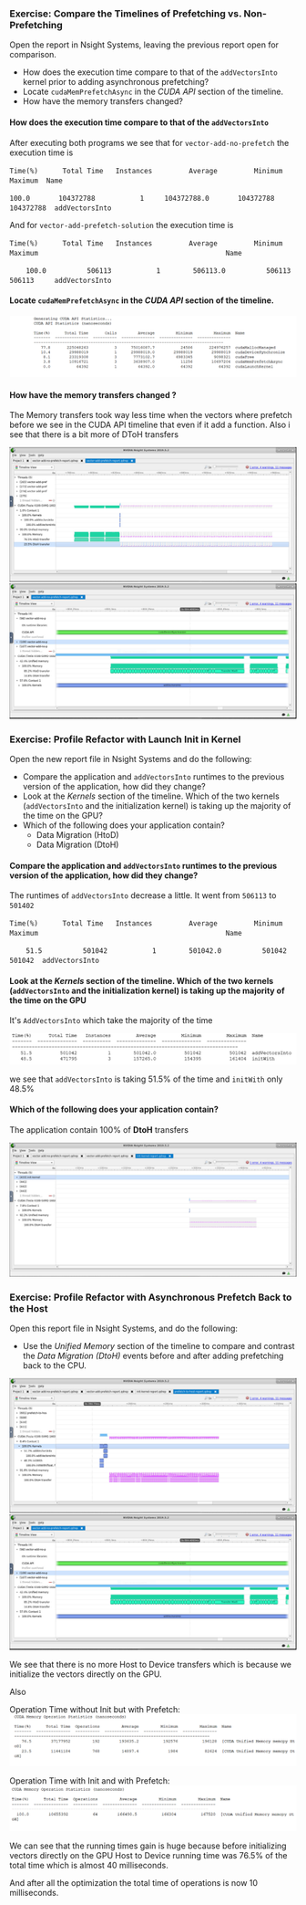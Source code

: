 ### Exercise: Compare the Timelines of Prefetching vs. Non-Prefetching

Open the report in Nsight Systems, leaving the previous report open for comparison.

- How does the execution time compare to that of the `addVectorsInto` kernel prior to adding asynchronous prefetching?
- Locate `cudaMemPrefetchAsync` in the *CUDA API* section of the timeline.
- How have the memory transfers changed?


#### How does the execution time compare to that of the `addVectorsInto`

After executing both programs we see that for `vector-add-no-prefetch`  the execution time is


`Time(%)      Total Time   Instances         Average         Minimum         Maximum  Name`

`100.0       104372788           1     104372788.0       104372788       104372788  addVectorsInto `


And for `vector-add-prefetch-solution` the execution time is


`Time(%)      Total Time   Instances         Average         Minimum         Maximum                                              Name`

`     100.0          506113           1        506113.0          506113             506113     addVectorsInto `

#### Locate `cudaMemPrefetchAsync` in the *CUDA API* section of the timeline.

![](../../Ressources/CUDA_API_Stat.PNG)

#### How have the memory transfers changed ?

The Memory transfers took way less time when the vectors where prefetch before we see in the CUDA API timeline that even if it add a function. Also i see that there is a bit more of DToH transfers

 ![](../../Ressources/NSight_vector-add-prefetch-solution.PNG)        ![](../../Ressources/NSight_vector-add-no-prefetch-report.PNG)

### Exercise: Profile Refactor with Launch Init in Kernel

Open the new report file in Nsight Systems and do the following:

- Compare the application and `addVectorsInto` runtimes to the previous version of the application, how did they change?
- Look at the *Kernels* section of the timeline. Which of the two kernels (`addVectorsInto` and the initialization kernel) is taking up the majority of the time on the GPU?
- Which of the following does your application contain?
  - Data Migration (HtoD)
  - Data Migration (DtoH)


#### Compare the application and `addVectorsInto` runtimes to the previous version of the application, how did they change?

The runtimes of `addVectorsInto` decrease a little. It went from `506113` to `501402`

  `Time(%)      Total Time   Instances         Average         Minimum         Maximum                                              Name`

  `     51.5          501042           1        501042.0          501042          501042  addVectorsInto  `

#### Look at the *Kernels* section of the timeline. Which of the two kernels (`addVectorsInto` and the initialization kernel) is taking up the majority of the time on the GPU

It's `AddVectorsInto` which take the majority of the time

![](../../Ressources/2Kernel.PNG)

we see that `addVectorsInto` is taking 51.5% of the time and `initWith` only 48.5%

#### Which of the following does your application contain?

The application contain 100% of **DtoH** transfers

![](../../Ressources/NSight_init_kernel_report.PNG)


### Exercise: Profile Refactor with Asynchronous Prefetch Back to the Host

Open this report file in Nsight Systems, and do the following:

- Use the *Unified Memory* section of the timeline to compare and contrast the *Data Migration (DtoH)* events before and after adding prefetching back to the CPU.

![](../../Ressources/NSight_prefetch-check-solution.PNG)
![](../../Ressources/NSight_vector-add-no-prefetch-report.PNG)

We see that there is no more Host to Device transfers which is because we initialize the vectors directly on the GPU.

Also

Operation Time without Init but with Prefetch:
![](../../Ressources/OperationPrefetch.PNG)

Operation Time with Init and with Prefetch:
![](../../Ressources/OperationInit.PNG)


We can see that the running times gain is huge because before initializing vectors directly on the GPU Host to Device running time was 76.5% of the total time which is almost 40 milliseconds.

And after all the optimization the total time of operations is now 10 milliseconds.
